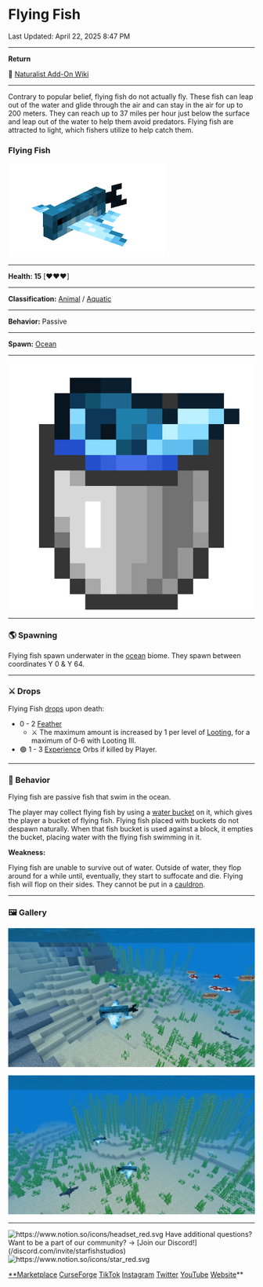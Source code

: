 # Flying Fish

Last Updated: April 22, 2025 8:47 PM

---

**Return**

🐻 [Naturalist Add-On Wiki](/www.notion.so/1a7a9a61c3f1800c8e32e893d6e7f430?pvs=21)

---

Contrary to popular belief, flying fish do not actually fly. These fish can leap out of the water and glide through the air and can stay in the air for up to 200 meters. They can reach up to 37 miles per hour just below the surface and leap out of the water to help them avoid predators. Flying fish are attracted to light, which fishers utilize to help catch them. 

<aside>

### **Flying Fish**

![flying_fish.gif](flying_fish.gif)

---

**Health: 15** [♥️♥️♥️]

---

**Classification:** [Animal](/minecraft.fandom.com/wiki/Animal) / [Aquatic](/minecraft.fandom.com/wiki/Aquatic)

---

**Behavior:** Passive

---

**Spawn:** [Ocean](/minecraft.wiki/w/Ocean)

---

![bucket_flying_fish.png](bucket_flying_fish.png)

</aside>

---

### 🌎 Spawning

Flying fish spawn underwater in the [ocean](/minecraft.wiki/w/Ocean) biome. They spawn between coordinates Y 0 & Y 64.

---

### ⚔️ Drops

Flying Fish [drops](/minecraft.fandom.com/wiki/Drops) upon death:

- 0 - 2 [Feather](/minecraft.wiki/w/Feather)
    - ⚔️ The maximum amount is increased by 1 per level of [Looting](/minecraft.fandom.com/wiki/Looting), for a maximum of 0-6 with Looting III.
- 🟢 1 - 3 [Experience](/minecraft.fandom.com/wiki/Experience) Orbs if killed by Player.

---

### 🧠 Behavior

Flying fish are passive fish that swim in the ocean.

The player may collect flying fish by using a [water bucket](/minecraft.fandom.com/wiki/Water_bucket) on it, which gives the player a bucket of flying fish. Flying fish placed with buckets do not despawn naturally. When that fish bucket is used against a block, it empties the bucket, placing water with the flying fish swimming in it.

**Weakness:**

Flying fish are unable to survive out of water. Outside of water, they flop around for a while until, eventually, they start to suffocate and die. Flying fish will flop on their sides. They cannot be put in a [cauldron](/minecraft.fandom.com/wiki/Cauldron).

---

### 🖼️ Gallery

![flying fish.PNG](flying_fish.png)

![flying_ff.PNG](flying_ff.png)

---

<aside>
<img src="https://www.notion.so/icons/headset_red.svg" alt="https://www.notion.so/icons/headset_red.svg" width="40px" /> Have additional questions? Want to be a part of our community? → [Join our Discord!](/discord.com/invite/starfishstudios)

</aside>

<aside>
<img src="https://www.notion.so/icons/star_red.svg" alt="https://www.notion.so/icons/star_red.svg" width="40px" />

[**Marketplace](/www.minecraft.net/en-us/marketplace/creator?name=Starfish%20Studios)      [CurseForge](/www.curseforge.com/members/starfish_studios/projects)      [TikTok](/www.tiktok.com/@starfishstudios)      [Instagram](/www.instagram.com/starfishstudiosinc/)      [Twitter](/twitter.com/starfishstudios)      [YouTube](/www.youtube.com/@starfishstudios)      [Website](/starfish-studios.com/)**

</aside>
